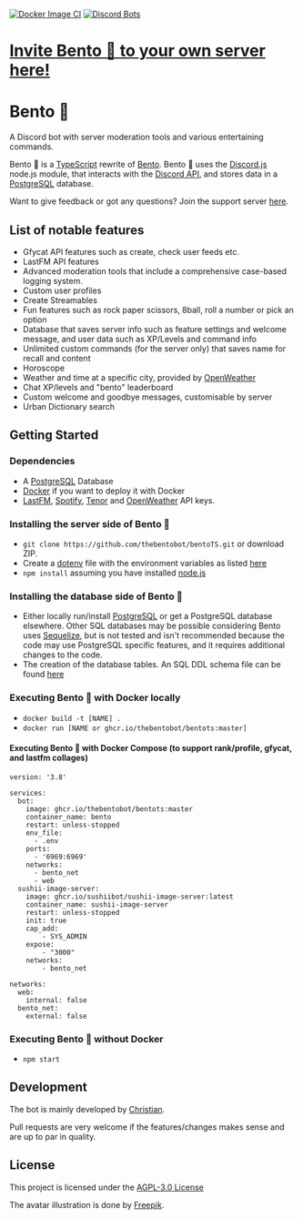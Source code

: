 [![Docker Image CI](https://github.com/thebentobot/bentoTS/actions/workflows/docker-image.yml/badge.svg?branch=master)](https://github.com/thebentobot/bentoTS/actions/workflows/docker-image.yml)
[![Discord Bots](https://top.gg/api/widget/upvotes/787041583580184609.svg)](https://top.gg/bot/787041583580184609)
# [Invite Bento 🍱 to your own server here!](https://discord.com/api/oauth2/authorize?client_id=787041583580184609&permissions=261926943991&scope=bot%20applications.commands)

# Bento 🍱

A Discord bot with server moderation tools and various entertaining commands.

Bento 🍱 is a [TypeScript](https://www.typescriptlang.org/) rewrite of [Bento](https://github.com/thebentobot/bento). Bento 🍱 uses the [Discord.js](https://discord.js.org/#/) node.js module, that interacts with the [Discord API](https://discord.com/developers/docs/reference), and stores data in a [PostgreSQL](https://www.postgresql.org/) database.

Want to give feedback or got any questions? Join the support server [here](https://discord.gg/dd68WwP).

## List of notable features

- Gfycat API features such as create, check user feeds etc.
- LastFM API features
- Advanced moderation tools that include a comprehensive case-based logging system.
- Custom user profiles
- Create Streamables
- Fun features such as rock paper scissors, 8ball, roll a number or pick an option
- Database that saves server info such as feature settings and welcome message, and user data such as XP/Levels and command info
- Unlimited custom commands (for the server only) that saves name for recall and content
- Horoscope
- Weather and time at a specific city, provided by [OpenWeather](https://openweathermap.org/)
- Chat XP/levels and "bento" leaderboard
- Custom welcome and goodbye messages, customisable by server
- Urban Dictionary search

## Getting Started

### Dependencies

* A [PostgreSQL](https://www.postgresql.org/) Database
* [Docker](https://www.docker.com/) if you want to deploy it with Docker
* [LastFM](https://www.last.fm/api), [Spotify](https://developer.spotify.com/documentation/web-api/), [Tenor](https://tenor.com/gifapi/documentation) and [OpenWeather](https://openweathermap.org/api) API keys.

### Installing the server side of Bento 🍱

* ```git clone https://github.com/thebentobot/bentoTS.git``` or download ZIP.
* Create a [dotenv](https://www.npmjs.com/package/dotenv) file with the environment variables as listed [here](https://github.com/thebentobot/bentoTS/blob/master/.env_example)
* ```npm install``` assuming you have installed [node.js](https://nodejs.org/en/)

### Installing the database side of Bento 🍱

* Either locally run/install [PostgreSQL](https://www.postgresql.org/) or get a PostgreSQL database elsewhere. Other SQL databases may be possible considering Bento uses [Sequelize](https://sequelize.org/), but is not tested and isn't recommended because the code may use PostgreSQL specific features, and it requires additional changes to the code.
* The creation of the database tables. An SQL DDL schema file can be found [here](https://github.com/thebentobot/bentoTS/blob/master/src/database/DDL.sql)

### Executing Bento 🍱 with Docker locally

* ```docker build -t [NAME] .```
* ```docker run [NAME or ghcr.io/thebentobot/bentots:master]```

#### Executing Bento 🍱 with Docker Compose (to support rank/profile, gfycat, and lastfm collages)
```
version: '3.8'

services:
  bot:
    image: ghcr.io/thebentobot/bentots:master
    container_name: bento
    restart: unless-stopped
    env_file:
      - .env
    ports:
      - '6969:6969'
    networks: 
      - bento_net
      - web
  sushii-image-server:
    image: ghcr.io/sushiibot/sushii-image-server:latest
    container_name: sushii-image-server
    restart: unless-stopped
    init: true
    cap_add:
        - SYS_ADMIN
    expose:
        - "3000"
    networks:
        - bento_net 

networks:
  web:
    internal: false
  bento_net:
    external: false
```

### Executing Bento 🍱 without Docker

* ```npm start```

## Development

The bot is mainly developed by [Christian](https://github.com/banner4422).

Pull requests are very welcome if the features/changes makes sense and are up to par in quality.

## License

This project is licensed under the [AGPL-3.0 License](https://github.com/thebentobot/bentoTS/blob/master/LICENSE)

The avatar illustration is done by [Freepik](http://www.freepik.com).
